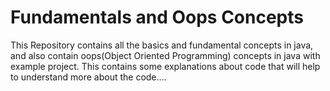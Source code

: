 # Fundamentals and Oops Concepts

This Repository contains all the basics and fundamental concepts in java, and also contain oops(Object Oriented Programming) concepts in java with example project.
This contains some explanations about code that will help to understand more about the code....
